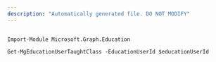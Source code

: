 ```yaml
---
description: "Automatically generated file. DO NOT MODIFY"
---
```


```powershellv2

Import-Module Microsoft.Graph.Education

Get-MgEducationUserTaughtClass -EducationUserId $educationUserId

```